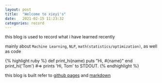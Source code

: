 ```yaml
---
layout: post
title:  "Welcome to xieyi's"
date:   2021-02-15 11:23:32
categories: record
---
```

this blog is used to record what i have learned recently

mainly about `Machine Learning`,  `NLP`, `math(statistics/optimization)`, as well as code

{% highlight ruby %}
def print_hi(name)
  puts "Hi, #{name}"
end
print_hi('Tom')
#=> prints 'Hi, Tom' to STDOUT.
{% endhighlight %}

this blog is built refer to [github pages][builblog] and [markdown][markdownpic]

[builblog]:      https://cyzus.github.io/2015/06/21/github-build-blog
[markdownpic]:   https://www.pianshen.com/article/4350372420/

<div style='display: none'>
Check out the [Jekyll docs][jekyll] for more info on how to get the most out of Jekyll. File all bugs/feature requests at [Jekyll’s GitHub repo][jekyll-gh]. If you have questions, you can ask them on [Jekyll’s dedicated Help repository][jekyll-help].

[jekyll]:      http://jekyllrb.com
[jekyll-gh]:   https://github.com/jekyll/jekyll
[jekyll-help]: https://github.com/jekyll/jekyll-help
</div>